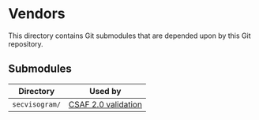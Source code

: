 # Vendors

This directory contains Git submodules that are depended upon by this Git
repository.

## Submodules

| Directory | Used by
|-|-
| `secvisogram/` | [CSAF 2.0 validation](../advisories/README.md#scripts)
